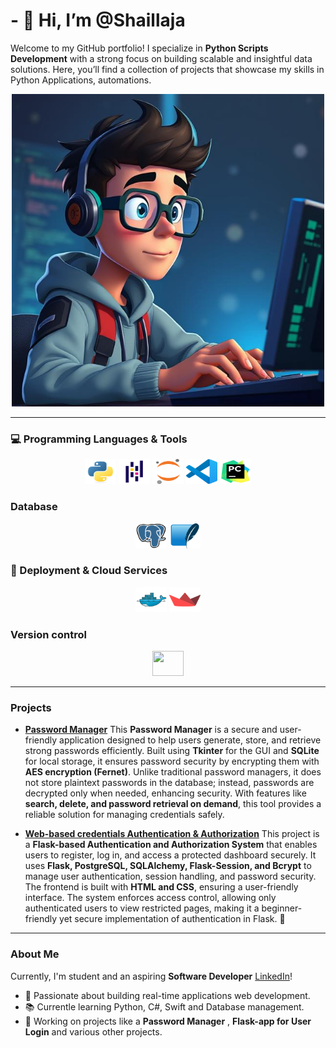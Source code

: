 # - 👋 Hi, I’m @Shaillaja


Welcome to my GitHub portfolio! I specialize in **Python Scripts Development** with a strong focus on building scalable and insightful data solutions. Here, you’ll find a collection of projects that showcase my skills in Python Applications, automations.

<div align="center">
  <img src='src/output.png' width="500" height="500"/>
</div>

---

### 💻 Programming Languages & Tools

<div align="center">
<img src="src/python.svg" width="50" height="40"> <img src="src/pandas.svg" width="50" height="40"> <img src="src/jupyter.svg" width="50" height="40"> <img src="src/visualstudiocode.svg" width="50" height="40"> <img src="src/PyCharm.svg" width="50" height="40"> 
</div>

### Database

<div align="center">
<img src="src/PostgresSQL.svg" width="50" height="40"> <img src="src/SQLite.svg" width="50" height="40">
</div>

### 🚀 Deployment & Cloud Services

<div align="center">
<img src="src/docker.svg" width="50" height="40"> <img src="src/streamlit.svg" width="50" height="40">
</div>

### Version control

<div align="center">
<img src="src/Git.svg" width="50" height="40">
</div>


---
### Projects
- **[Password Manager](https://github.com/Srikar25/Password-Manager)**
This **Password Manager** is a secure and user-friendly application designed to help users generate, store, and retrieve strong passwords efficiently. Built using **Tkinter** for the GUI and **SQLite** for local storage, it ensures password security by encrypting them with **AES encryption (Fernet)**. Unlike traditional password managers, it does not store plaintext passwords in the database; instead, passwords are decrypted only when needed, enhancing security. With features like **search, delete, and password retrieval on demand**, this tool provides a reliable solution for managing credentials safely.

- **[Web-based credentials Authentication & Authorization](https://github.com/Srikar25/Flask_Authentication-Authorization_App)**
This project is a **Flask-based Authentication and Authorization System** that enables users to register, log in, and access a protected dashboard securely. It uses **Flask, PostgreSQL, SQLAlchemy, Flask-Session, and Bcrypt** to manage user authentication, session handling, and password security. The frontend is built with **HTML and CSS**, ensuring a user-friendly interface. The system enforces access control, allowing only authenticated users to view restricted pages, making it a beginner-friendly yet secure implementation of authentication in Flask. 🚀

---
### About Me

Currently, I'm student and an aspiring **Software Developer** [LinkedIn](https://www.linkedin.com/in/shaillaja-ravi-9ab0642a9/)!

- 🎯 Passionate about building real-time applications web development.
- 📚 Currentle learning Python, C#, Swift and Database management.
- 🚀 Working on projects like a **Password Manager** , **Flask-app for User    Login** and various other projects.